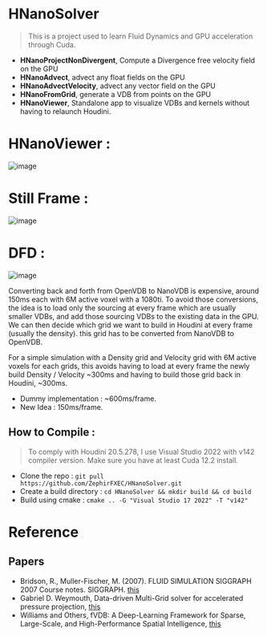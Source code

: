 # HNanoSolver
> This is a project used to learn Fluid Dynamics and GPU acceleration through Cuda.
- **HNanoProjectNonDivergent**, Compute a Divergence free velocity field on the GPU
- **HNanoAdvect**, advect any float fields on the GPU
- **HNanoAdvectVelocity**, advect any vector field on the GPU
- **HNanoFromGrid**, generate a VDB from points on the GPU
- **HNanoViewer**, Standalone app to visualize VDBs and kernels without having to relaunch Houdini. 

# HNanoViewer : 
![image](https://github.com/user-attachments/assets/82402e68-e462-4932-83d9-3b63219403a6)


# Still Frame : 
![image](https://github.com/user-attachments/assets/12de0c85-87df-4b12-ab81-4973c024d9e0)

  
# DFD : 
![image](https://github.com/user-attachments/assets/2a453b9c-edbc-4487-b3fd-368d56098b4d)

Converting back and forth from OpenVDB to NanoVDB is expensive, around 150ms each with 6M active voxel with a 1080ti. 
To avoid those conversions, the idea is to load only the sourcing at every frame which are usually smaller VDBs, and add those sourcing VDBs to the existing data in the GPU.
We can then decide which grid we want to build in Houdini at every frame (usually the density). this grid has to be converted from NanoVDB to OpenVDB. 

For a simple simulation with a Density grid and Velocity grid with 6M active voxels for each grids, this avoids having to load at every frame the newly build Density / Velocity ~300ms and having to build those grid back in Houdini, ~300ms.

- Dummy implementation : ~600ms/frame. 
- New Idea : 150ms/frame.  


## How to Compile : 
> To comply with Houdini 20.5.278, I use Visual Studio 2022 with v142 compiler version.
> Make sure you have at least Cuda 12.2 install.
- Clone the repo : `git pull https://github.com/ZephirFXEC/HNanoSolver.git`
- Create a build directory : `cd HNanoSolver && mkdir build && cd build`
- Build using cmake : `cmake .. -G "Visual Studio 17 2022" -T "v142"`


# Reference
## Papers 
- Bridson, R., Muller-Fischer, M. (2007). FLUID SIMULATION SIGGRAPH 2007 Course notes. SIGGRAPH. [this](https://www.cs.ubc.ca/~rbridson/fluidsimulation/fluids_notes.pdf)
- Gabriel D. Weymouth, Data-driven Multi-Grid solver for accelerated pressure projection, [this](https://www.sciencedirect.com/science/article/pii/S0045793022002213)
- Williams and Others, fVDB: A Deep-Learning Framework for Sparse, Large-Scale, and High-Performance Spatial Intelligence, [this](https://research.nvidia.com/labs/prl/williams2024fVDB/fVDB.pdf)
